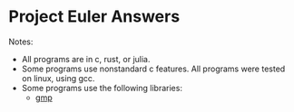 # Project Euler Answers
Notes:
- All programs are in c, rust, or julia.
- Some programs use nonstandard c features. All programs were tested on linux, using gcc.
- Some programs use the following libraries: 
    - [gmp](https://gmplib.org/)
